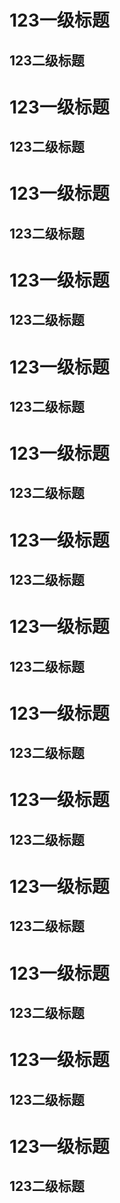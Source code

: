# 123一级标题
## 123二级标题
# 123一级标题
## 123二级标题
# 123一级标题
## 123二级标题
# 123一级标题
## 123二级标题
# 123一级标题
## 123二级标题
# 123一级标题
## 123二级标题
# 123一级标题
## 123二级标题
# 123一级标题
## 123二级标题
# 123一级标题
## 123二级标题
# 123一级标题
## 123二级标题
# 123一级标题
## 123二级标题
# 123一级标题
## 123二级标题
# 123一级标题
## 123二级标题
# 123一级标题
## 123二级标题